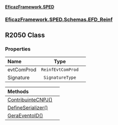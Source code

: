 #### [EficazFramework.SPED](EficazFrameworkSPED.md 'EficazFramework SPED')
### [EficazFramework.SPED.Schemas.EFD_Reinf](EficazFramework.SPED.Schemas.EFD_Reinf.md 'EficazFramework.SPED.Schemas.EFD_Reinf')

## R2050 Class
### Properties

| Name | Type | |
| :--- | :---: | :--- |
| evtComProd | `ReinfEvtComProd` |  |
| Signature | `SignatureType` |  |

| Methods | |
| :--- | :--- |
| [ContribuinteCNPJ()](EficazFramework.SPED.Schemas.EFD_Reinf/R2050/ContribuinteCNPJ().md 'EficazFramework.SPED.Schemas.EFD_Reinf.R2050.ContribuinteCNPJ()') | |
| [DefineSerializer()](EficazFramework.SPED.Schemas.EFD_Reinf/R2050/DefineSerializer().md 'EficazFramework.SPED.Schemas.EFD_Reinf.R2050.DefineSerializer()') | |
| [GeraEventoID()](EficazFramework.SPED.Schemas.EFD_Reinf/R2050/GeraEventoID().md 'EficazFramework.SPED.Schemas.EFD_Reinf.R2050.GeraEventoID()') | |
